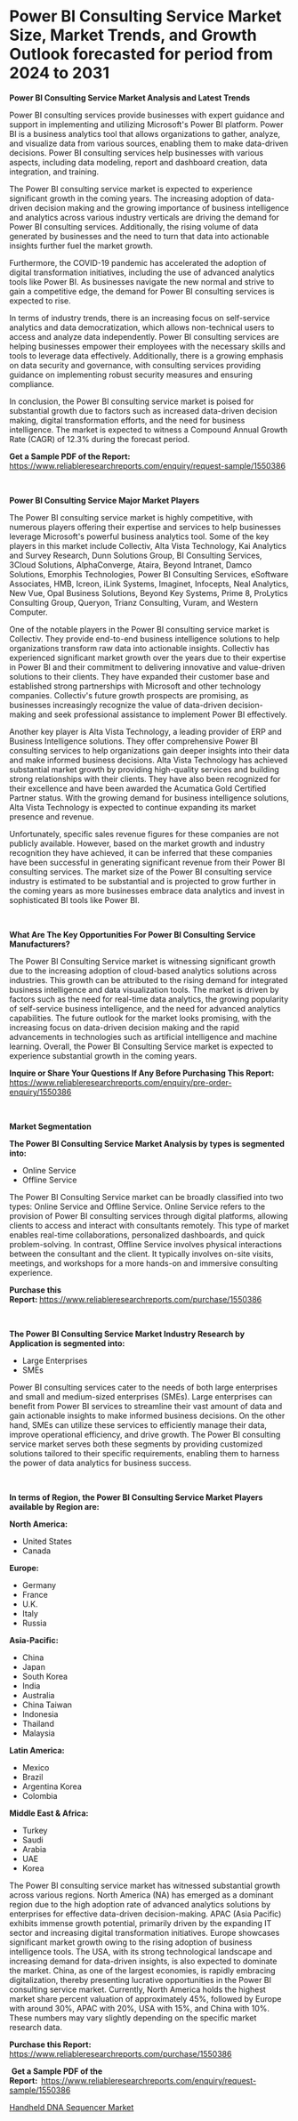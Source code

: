 <p><h1>Power BI Consulting Service Market Size, Market Trends, and Growth Outlook forecasted for period from 2024 to 2031</h1></p><p><strong>Power BI Consulting Service Market Analysis and Latest Trends</strong></p>
<p><p>Power BI consulting services provide businesses with expert guidance and support in implementing and utilizing Microsoft's Power BI platform. Power BI is a business analytics tool that allows organizations to gather, analyze, and visualize data from various sources, enabling them to make data-driven decisions. Power BI consulting services help businesses with various aspects, including data modeling, report and dashboard creation, data integration, and training.</p><p>The Power BI consulting service market is expected to experience significant growth in the coming years. The increasing adoption of data-driven decision making and the growing importance of business intelligence and analytics across various industry verticals are driving the demand for Power BI consulting services. Additionally, the rising volume of data generated by businesses and the need to turn that data into actionable insights further fuel the market growth.</p><p>Furthermore, the COVID-19 pandemic has accelerated the adoption of digital transformation initiatives, including the use of advanced analytics tools like Power BI. As businesses navigate the new normal and strive to gain a competitive edge, the demand for Power BI consulting services is expected to rise.</p><p>In terms of industry trends, there is an increasing focus on self-service analytics and data democratization, which allows non-technical users to access and analyze data independently. Power BI consulting services are helping businesses empower their employees with the necessary skills and tools to leverage data effectively. Additionally, there is a growing emphasis on data security and governance, with consulting services providing guidance on implementing robust security measures and ensuring compliance.</p><p>In conclusion, the Power BI consulting service market is poised for substantial growth due to factors such as increased data-driven decision making, digital transformation efforts, and the need for business intelligence. The market is expected to witness a Compound Annual Growth Rate (CAGR) of 12.3% during the forecast period.</p></p>
<p><strong>Get a Sample PDF of the Report:&nbsp;</strong> <a href="https://www.reliableresearchreports.com/enquiry/request-sample/1550386">https://www.reliableresearchreports.com/enquiry/request-sample/1550386</a></p>
<p>&nbsp;</p>
<p><strong>Power BI Consulting Service Major Market Players</strong></p>
<p><p>The Power BI consulting service market is highly competitive, with numerous players offering their expertise and services to help businesses leverage Microsoft's powerful business analytics tool. Some of the key players in this market include Collectiv, Alta Vista Technology, Kai Analytics and Survey Research, Dunn Solutions Group, BI Consulting Services, 3Cloud Solutions, AlphaConverge, Ataira, Beyond Intranet, Damco Solutions, Emorphis Technologies, Power BI Consulting Services, eSoftware Associates, HMB, Icreon, iLink Systems, Imaginet, Infocepts, Neal Analytics, New Vue, Opal Business Solutions, Beyond Key Systems, Prime 8, ProLytics Consulting Group, Queryon, Trianz Consulting, Vuram, and Western Computer.</p><p>One of the notable players in the Power BI consulting service market is Collectiv. They provide end-to-end business intelligence solutions to help organizations transform raw data into actionable insights. Collectiv has experienced significant market growth over the years due to their expertise in Power BI and their commitment to delivering innovative and value-driven solutions to their clients. They have expanded their customer base and established strong partnerships with Microsoft and other technology companies. Collectiv's future growth prospects are promising, as businesses increasingly recognize the value of data-driven decision-making and seek professional assistance to implement Power BI effectively.</p><p>Another key player is Alta Vista Technology, a leading provider of ERP and Business Intelligence solutions. They offer comprehensive Power BI consulting services to help organizations gain deeper insights into their data and make informed business decisions. Alta Vista Technology has achieved substantial market growth by providing high-quality services and building strong relationships with their clients. They have also been recognized for their excellence and have been awarded the Acumatica Gold Certified Partner status. With the growing demand for business intelligence solutions, Alta Vista Technology is expected to continue expanding its market presence and revenue.</p><p>Unfortunately, specific sales revenue figures for these companies are not publicly available. However, based on the market growth and industry recognition they have achieved, it can be inferred that these companies have been successful in generating significant revenue from their Power BI consulting services. The market size of the Power BI consulting service industry is estimated to be substantial and is projected to grow further in the coming years as more businesses embrace data analytics and invest in sophisticated BI tools like Power BI.</p></p>
<p>&nbsp;</p>
<p><strong>What Are The Key Opportunities For Power BI Consulting Service Manufacturers?</strong></p>
<p><p>The Power BI Consulting Service market is witnessing significant growth due to the increasing adoption of cloud-based analytics solutions across industries. This growth can be attributed to the rising demand for integrated business intelligence and data visualization tools. The market is driven by factors such as the need for real-time data analytics, the growing popularity of self-service business intelligence, and the need for advanced analytics capabilities. The future outlook for the market looks promising, with the increasing focus on data-driven decision making and the rapid advancements in technologies such as artificial intelligence and machine learning. Overall, the Power BI Consulting Service market is expected to experience substantial growth in the coming years.</p></p>
<p><strong>Inquire or Share Your Questions If Any Before Purchasing This Report:</strong> <a href="https://www.reliableresearchreports.com/enquiry/pre-order-enquiry/1550386">https://www.reliableresearchreports.com/enquiry/pre-order-enquiry/1550386</a></p>
<p>&nbsp;</p>
<p><strong>Market Segmentation</strong></p>
<p><strong>The Power BI Consulting Service Market Analysis by types is segmented into:</strong></p>
<p><ul><li>Online Service</li><li>Offline Service</li></ul></p>
<p><p>The Power BI Consulting Service market can be broadly classified into two types: Online Service and Offline Service. Online Service refers to the provision of Power BI consulting services through digital platforms, allowing clients to access and interact with consultants remotely. This type of market enables real-time collaborations, personalized dashboards, and quick problem-solving. In contrast, Offline Service involves physical interactions between the consultant and the client. It typically involves on-site visits, meetings, and workshops for a more hands-on and immersive consulting experience.</p></p>
<p><strong>Purchase this Report:&nbsp;</strong><a href="https://www.reliableresearchreports.com/purchase/1550386">https://www.reliableresearchreports.com/purchase/1550386</a></p>
<p>&nbsp;</p>
<p><strong>The Power BI Consulting Service Market Industry Research by Application is segmented into:</strong></p>
<p><ul><li>Large Enterprises</li><li>SMEs</li></ul></p>
<p><p>Power BI consulting services cater to the needs of both large enterprises and small and medium-sized enterprises (SMEs). Large enterprises can benefit from Power BI services to streamline their vast amount of data and gain actionable insights to make informed business decisions. On the other hand, SMEs can utilize these services to efficiently manage their data, improve operational efficiency, and drive growth. The Power BI consulting service market serves both these segments by providing customized solutions tailored to their specific requirements, enabling them to harness the power of data analytics for business success.</p></p>
<p>&nbsp;</p>
<p><strong>In terms of Region, the Power BI Consulting Service Market Players available by Region are:</strong></p>
<p>
    <p> <strong> North America: </strong>
        <ul>
            <li>United States</li>
            <li>Canada</li>
        </ul>
        </p> 
    <p> <strong> Europe: </strong>
        <ul>
            <li>Germany</li>
            <li>France</li>
            <li>U.K.</li>
            <li>Italy</li>
            <li>Russia</li>
        </ul>
        </p> 
    <p> <strong> Asia-Pacific: </strong>
        <ul>
            <li>China</li>
            <li>Japan</li>
            <li>South Korea</li>
            <li>India</li>
            <li>Australia</li>
            <li>China Taiwan</li>
            <li>Indonesia</li>
            <li>Thailand</li>
            <li>Malaysia</li>
        </ul>
        </p> 
    <p> <strong> Latin America: </strong>
        <ul>
            <li>Mexico</li>
            <li>Brazil</li>
            <li>Argentina Korea</li>
            <li>Colombia</li>
        </ul>
        </p> 
    <p> <strong> Middle East & Africa: </strong>
        <ul>
            <li>Turkey</li>
            <li>Saudi</li>
            <li>Arabia</li>
            <li>UAE</li>
            <li>Korea</li>
        </ul>
    </p>
    </p>
<p><p>The Power BI consulting service market has witnessed substantial growth across various regions. North America (NA) has emerged as a dominant region due to the high adoption rate of advanced analytics solutions by enterprises for effective data-driven decision-making. APAC (Asia Pacific) exhibits immense growth potential, primarily driven by the expanding IT sector and increasing digital transformation initiatives. Europe showcases significant market growth owing to the rising adoption of business intelligence tools. The USA, with its strong technological landscape and increasing demand for data-driven insights, is also expected to dominate the market. China, as one of the largest economies, is rapidly embracing digitalization, thereby presenting lucrative opportunities in the Power BI consulting service market. Currently, North America holds the highest market share percent valuation of approximately 45%, followed by Europe with around 30%, APAC with 20%, USA with 15%, and China with 10%. These numbers may vary slightly depending on the specific market research data.</p></p>
<p><strong>Purchase this Report: </strong><a href="https://www.reliableresearchreports.com/purchase/1550386">https://www.reliableresearchreports.com/purchase/1550386</a></p>
<p>&nbsp;<strong>Get a Sample PDF of the Report:&nbsp;&nbsp;</strong><a href="https://www.reliableresearchreports.com/enquiry/request-sample/1550386">https://www.reliableresearchreports.com/enquiry/request-sample/1550386</a></p>
<p><strong></strong></p>
<p><p><a href="https://medium.com/p/0410557dd1d5/edit">Handheld DNA Sequencer Market</a></p></p>
